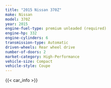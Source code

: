 ```yaml
---
title: "2015 Nissan 370Z"
make: Nissan
model: 370Z
year: 2015
engine-fuel-type: premium unleaded (required)
engine-hp: 332
engine-cylinders: 6
transmission-type: Automatic
driven-wheels: Rear wheel drive
number-of-doors: 2
market-category: High-Performance
vehicle-size: Compact
vehicle-style: Coupe
---
```


{{< car_info >}}
